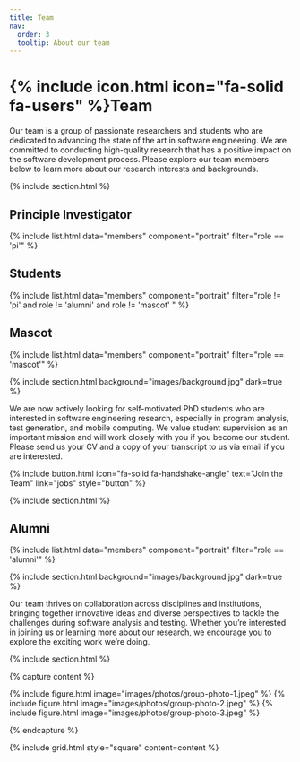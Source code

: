 ```yaml
---
title: Team
nav:
  order: 3
  tooltip: About our team
---
```


# {% include icon.html icon="fa-solid fa-users" %}Team

Our team is a group of passionate researchers and students who are dedicated to advancing the state of the art in software engineering. We are committed to conducting high-quality research that has a positive impact on the software development process.
Please explore our team members below to learn more about our research interests and backgrounds.

{% include section.html %}

## Principle Investigator

{% include list.html data="members" component="portrait" filter="role == 'pi'" %}


## Students

{% include list.html data="members" component="portrait" filter="role != 'pi' and role != 'alumni' and role != 'mascot' " %}

## Mascot

{% include list.html data="members" component="portrait" filter="role == 'mascot'" %}

{% include section.html background="images/background.jpg" dark=true %}

We are now actively looking for self-motivated PhD students who are interested in software engineering research, especially in program analysis, test generation, and mobile computing. We value student supervision as an important mission and will work closely with you if you become our student. Please send us your CV and a copy of your transcript to us via email if you are interested.

{% include button.html icon="fa-solid fa-handshake-angle" text="Join the Team" link="jobs" style="button" %}

{% include section.html %}

## Alumni

{% include list.html data="members" component="portrait" filter="role == 'alumni'" %}

{% include section.html background="images/background.jpg" dark=true %}

Our team thrives on collaboration across disciplines and institutions, bringing together innovative ideas and diverse perspectives to tackle the challenges during software analysis and testing. Whether you’re interested in joining us or learning more about our research, we encourage you to explore the exciting work we’re doing.

{% include section.html %}

{% capture content %}

{% include figure.html image="images/photos/group-photo-1.jpeg" %}
{% include figure.html image="images/photos/group-photo-2.jpeg" %}
{% include figure.html image="images/photos/group-photo-3.jpeg" %}

{% endcapture %}

{% include grid.html style="square" content=content %}
